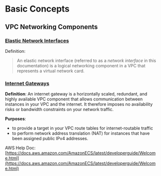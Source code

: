 
# Basic Concepts

## VPC Networking Components
### [Elastic Network Interfaces](https://docs.aws.amazon.com/vpc/latest/userguide/VPC_ElasticNetworkInterfaces.html)
Definition:
>An elastic network interface (referred to as a  _network interface_  in this documentation) is a logical networking component in a VPC that represents a virtual network card.

### [Internet Gateways](https://docs.aws.amazon.com/vpc/latest/userguide/VPC_Internet_Gateway.html)
**Definition**: 
An internet gateway is a horizontally scaled, redundant, and highly available VPC component that allows communication between instances in your VPC and the internet. It therefore imposes no availability risks or bandwidth constraints on your network traffic.

**Purposes**: 
- to provide a target in your VPC route tables for internet-routable traffic
- to perform network address translation (NAT) for instances that have been assigned public IPv4 addresses.




AWS Help Doc: 
[https://docs.aws.amazon.com/AmazonECS/latest/developerguide/Welcome.html](https://docs.aws.amazon.com/AmazonECS/latest/developerguide/Welcome.html)


<!--stackedit_data:
eyJoaXN0b3J5IjpbNDg4NDMwMTUsMTg4OTQ3NDY2MywyMDQ5MD
I2NjExLDEyOTkxMzAzOTYsNTg5NTk1MTk1XX0=
-->